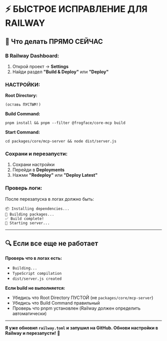 # ⚡ БЫСТРОЕ ИСПРАВЛЕНИЕ ДЛЯ RAILWAY

## 🔧 Что делать ПРЯМО СЕЙЧАС

### В Railway Dashboard:

1. Открой проект → **Settings**
2. Найди раздел **"Build & Deploy"** или **"Deploy"**

### НАСТРОЙКИ:

**Root Directory:**
```
(оставь ПУСТЫМ!)
```

**Build Command:**
```
pnpm install && pnpm --filter @frogface/core-mcp build
```

**Start Command:**
```
cd packages/core/mcp-server && node dist/server.js
```

### Сохрани и перезапусти:

1. Сохрани настройки
2. Перейди в **Deployments**
3. Нажми **"Redeploy"** или **"Deploy Latest"**

### Проверь логи:

После перезапуска в логах должно быть:
```
📦 Installing dependencies...
🔨 Building packages...
✅ Build complete!
🚀 Starting server...
```

---

## 🔍 Если все еще не работает

**Проверь что в логах есть:**
- `Building...`
- `TypeScript compilation`
- `dist/server.js created`

**Если build не выполняется:**
- Убедись что Root Directory ПУСТОЙ (не `packages/core/mcp-server`)
- Убедись что Build Command правильный
- Проверь что pnpm установлен (Railway должен определить автоматически)

---

**Я уже обновил `railway.toml` и запушил на GitHub. Обнови настройки в Railway и перезапусти!** 🚀

